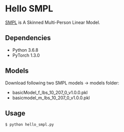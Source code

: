 # Hello SMPL

[SMPL](https://smpl.is.tue.mpg.de/) is A Skinned Multi-Person Linear Model.

## Dependencies
- Python 3.6.8
- PyTorch 1.3.0

## Models
Download following two SMPL models -> models folder:
- basicModel_f_lbs_10_207_0_v1.0.0.pkl
- basicmodel_m_lbs_10_207_0_v1.0.0.pkl

## Usage

```bash
$ python hello_smpl.py
```
